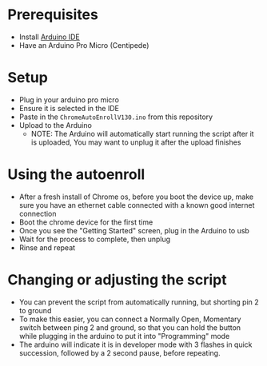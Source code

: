 # Prerequisites
* Install [Arduino IDE](https://www.arduino.cc/en/software)
* Have an Arduino Pro Micro (Centipede)

# Setup
* Plug in your arduino pro micro
* Ensure it is selected in the IDE
* Paste in the `ChromeAutoEnrollV130.ino` from this repository
* Upload to the Arduino
  * NOTE: The Arduino will automatically start running the script after it is uploaded, You may want to unplug it after the upload finishes

# Using the autoenroll
* After a fresh install of Chrome os, before you boot the device up, make sure you have an ethernet cable connected with a known good internet connection
* Boot the chrome device for the first time
* Once you see the "Getting Started" screen, plug in the Arduino to usb
* Wait for the process to complete, then unplug
* Rinse and repeat

# Changing or adjusting the script
* You can prevent the script from automatically running, but shorting pin 2 to ground
* To make this easier, you can connect a Normally Open, Momentary switch between ping 2 and ground, so that you can hold the button while plugging in the arduino to put it into "Programming" mode
* The arduino will indicate it is in developer mode with 3 flashes in quick succession, followed by a 2 second pause, before repeating.
